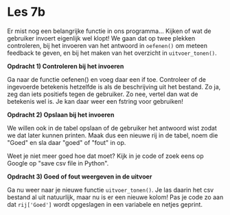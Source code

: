 # Les 7b

Er mist nog een belangrijke functie in ons programma... Kijken of wat de gebruiker invoert eigenlijk wel klopt! We gaan dat op twee plekken controleren, bij het invoeren van het antwoord in `oefenen()` om meteen feedback te geven, en bij het maken van het overzicht in `uitvoer_tonen()`.

**Opdracht 1) Controleren bij het invoeren**

Ga naar de functie oefenen() en voeg daar een if toe. Controleer of de ingevoerde betekenis hetzelfde is als de beschrijving uit het bestand. Zo ja, zeg dan iets positiefs tegen de gebruiker. Zo nee, vertel dan wat de betekenis wel is. Je kan daar weer een fstring voor gebruiken!

**Opdracht 2) Opslaan bij het invoeren**

We willen ook in de tabel opslaan of de gebruiker het antwoord wist zodat we dat later kunnen printen. Maak dus een nieuwe rij in de tabel, noem die "Goed" en sla daar "goed" of "fout" in op.

Weet je niet meer goed hoe dat moet? Kijk in je code of zoek eens op Google op "save csv file in Python". &#x20;

**Opdracht 3) Goed of fout weergeven in de uitvoer**

Ga nu weer naar je nieuwe functie  `uitvoer_tonen()`. Je las daarin het csv bestand al uit natuurlijk, maar nu is er een nieuwe kolom! Pas je code zo aan dat `rij['Goed']` wordt opgeslagen in een variabele en netjes geprint.





